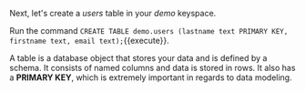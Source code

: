 Next, let's create a *users* table in your *demo* keyspace.

Run the command `CREATE TABLE demo.users (lastname text PRIMARY KEY, firstname text, email text);`{{execute}}.

A table is a database object that stores your data and is defined by a schema. It consists of named columns and data is stored in rows. It also has a **PRIMARY KEY**, which is extremely important in regards to data modeling.
